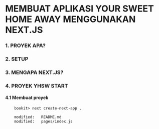 # MEMBUAT APLIKASI YOUR SWEET HOME AWAY MENGGUNAKAN NEXT.JS

### 1. PROYEK APA?

### 2. SETUP

### 3. MENGAPA NEXT.JS?

### 4. PROYEK YHSW START

#### 4.1 Membuat proyek

        bookit> next create-next-app .

        modified:   README.md
        modified:   pages/index.js
